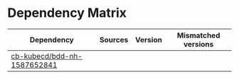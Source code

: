 # Dependency Matrix

Dependency | Sources | Version | Mismatched versions
---------- | ------- | ------- | -------------------
[cb-kubecd/bdd-nh-1587652841](https://github.com/cb-kubecd/bdd-nh-1587652841.git) |  | []() | 
